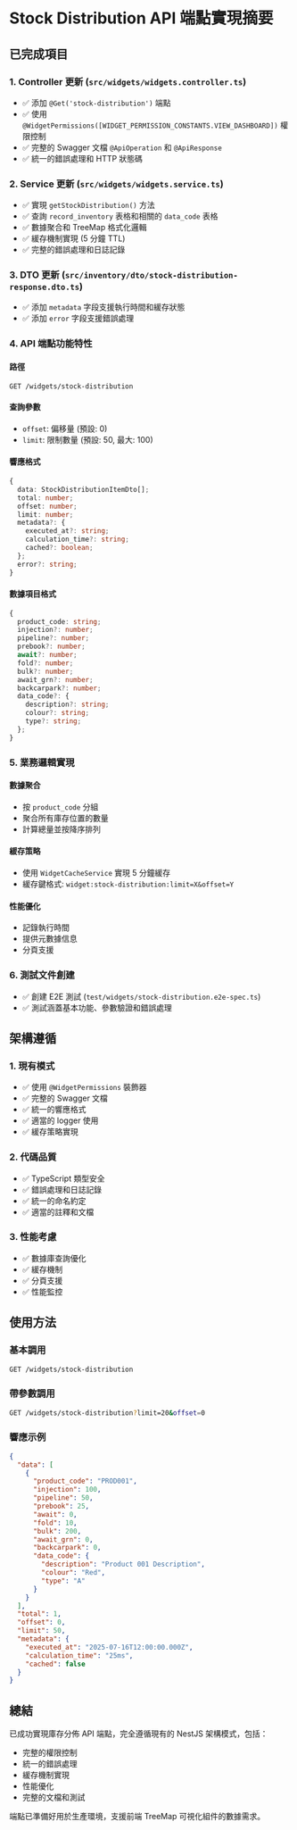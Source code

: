 # Stock Distribution API 端點實現摘要

## 已完成項目

### 1. Controller 更新 (`src/widgets/widgets.controller.ts`)
- ✅ 添加 `@Get('stock-distribution')` 端點
- ✅ 使用 `@WidgetPermissions([WIDGET_PERMISSION_CONSTANTS.VIEW_DASHBOARD])` 權限控制
- ✅ 完整的 Swagger 文檔 `@ApiOperation` 和 `@ApiResponse`
- ✅ 統一的錯誤處理和 HTTP 狀態碼

### 2. Service 更新 (`src/widgets/widgets.service.ts`)
- ✅ 實現 `getStockDistribution()` 方法
- ✅ 查詢 `record_inventory` 表格和相關的 `data_code` 表格
- ✅ 數據聚合和 TreeMap 格式化邏輯
- ✅ 緩存機制實現 (5 分鐘 TTL)
- ✅ 完整的錯誤處理和日誌記錄

### 3. DTO 更新 (`src/inventory/dto/stock-distribution-response.dto.ts`)
- ✅ 添加 `metadata` 字段支援執行時間和緩存狀態
- ✅ 添加 `error` 字段支援錯誤處理

### 4. API 端點功能特性

#### 路徑
```
GET /widgets/stock-distribution
```

#### 查詢參數
- `offset`: 偏移量 (預設: 0)
- `limit`: 限制數量 (預設: 50, 最大: 100)

#### 響應格式
```typescript
{
  data: StockDistributionItemDto[];
  total: number;
  offset: number;
  limit: number;
  metadata?: {
    executed_at?: string;
    calculation_time?: string;
    cached?: boolean;
  };
  error?: string;
}
```

#### 數據項目格式
```typescript
{
  product_code: string;
  injection?: number;
  pipeline?: number;
  prebook?: number;
  await?: number;
  fold?: number;
  bulk?: number;
  await_grn?: number;
  backcarpark?: number;
  data_code?: {
    description?: string;
    colour?: string;
    type?: string;
  };
}
```

### 5. 業務邏輯實現

#### 數據聚合
- 按 `product_code` 分組
- 聚合所有庫存位置的數量
- 計算總量並按降序排列

#### 緩存策略
- 使用 `WidgetCacheService` 實現 5 分鐘緩存
- 緩存鍵格式: `widget:stock-distribution:limit=X&offset=Y`

#### 性能優化
- 記錄執行時間
- 提供元數據信息
- 分頁支援

### 6. 測試文件創建
- ✅ 創建 E2E 測試 (`test/widgets/stock-distribution.e2e-spec.ts`)
- ✅ 測試涵蓋基本功能、參數驗證和錯誤處理

## 架構遵循

### 1. 現有模式
- ✅ 使用 `@WidgetPermissions` 裝飾器
- ✅ 完整的 Swagger 文檔
- ✅ 統一的響應格式
- ✅ 適當的 logger 使用
- ✅ 緩存策略實現

### 2. 代碼品質
- ✅ TypeScript 類型安全
- ✅ 錯誤處理和日誌記錄
- ✅ 統一的命名約定
- ✅ 適當的註釋和文檔

### 3. 性能考慮
- ✅ 數據庫查詢優化
- ✅ 緩存機制
- ✅ 分頁支援
- ✅ 性能監控

## 使用方法

### 基本調用
```bash
GET /widgets/stock-distribution
```

### 帶參數調用
```bash
GET /widgets/stock-distribution?limit=20&offset=0
```

### 響應示例
```json
{
  "data": [
    {
      "product_code": "PROD001",
      "injection": 100,
      "pipeline": 50,
      "prebook": 25,
      "await": 0,
      "fold": 10,
      "bulk": 200,
      "await_grn": 0,
      "backcarpark": 0,
      "data_code": {
        "description": "Product 001 Description",
        "colour": "Red",
        "type": "A"
      }
    }
  ],
  "total": 1,
  "offset": 0,
  "limit": 50,
  "metadata": {
    "executed_at": "2025-07-16T12:00:00.000Z",
    "calculation_time": "25ms",
    "cached": false
  }
}
```

## 總結

已成功實現庫存分佈 API 端點，完全遵循現有的 NestJS 架構模式，包括：
- 完整的權限控制
- 統一的錯誤處理
- 緩存機制實現
- 性能優化
- 完整的文檔和測試

端點已準備好用於生產環境，支援前端 TreeMap 可視化組件的數據需求。